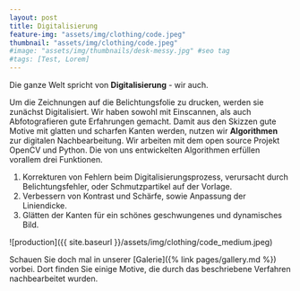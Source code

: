 ```yaml
---
layout: post
title: Digitalisierung
feature-img: "assets/img/clothing/code.jpeg"
thumbnail: "assets/img/clothing/code.jpeg"
#image: "assets/img/thumbnails/desk-messy.jpg" #seo tag
#tags: [Test, Lorem]
---
```


Die ganze Welt spricht von **Digitalisierung**   -   wir auch.

Um die Zeichnungen auf die Belichtungsfolie zu drucken, werden sie zunächst Digitalisiert.
Wir haben sowohl mit Einscannen, als auch Abfotografieren gute Erfahrungen gemacht.
Damit aus den Skizzen gute Motive mit glatten und scharfen Kanten werden, nutzen wir **Algorithmen** zur digitalen Nachbearbeitung.
Wir arbeiten mit dem open source Projekt OpenCV und Python.
Die von uns entwickelten Algorithmen erfüllen vorallem drei Funktionen.
1. Korrekturen von Fehlern beim Digitalisierungsprozess, verursacht durch Belichtungsfehler, oder Schmutzpartikel auf der Vorlage.
1. Verbessern von Kontrast und Schärfe, sowie Anpassung der Liniendicke.
1. Glätten der Kanten für ein schönes geschwungenes und dynamisches Bild.

![production]({{ site.baseurl }}/assets/img/clothing/code_medium.jpeg)

Schauen Sie doch mal in unserer [Galerie]({% link pages/gallery.md %}) vorbei.
Dort finden Sie einige Motive, die durch das beschriebene Verfahren nachbearbeitet wurden.
